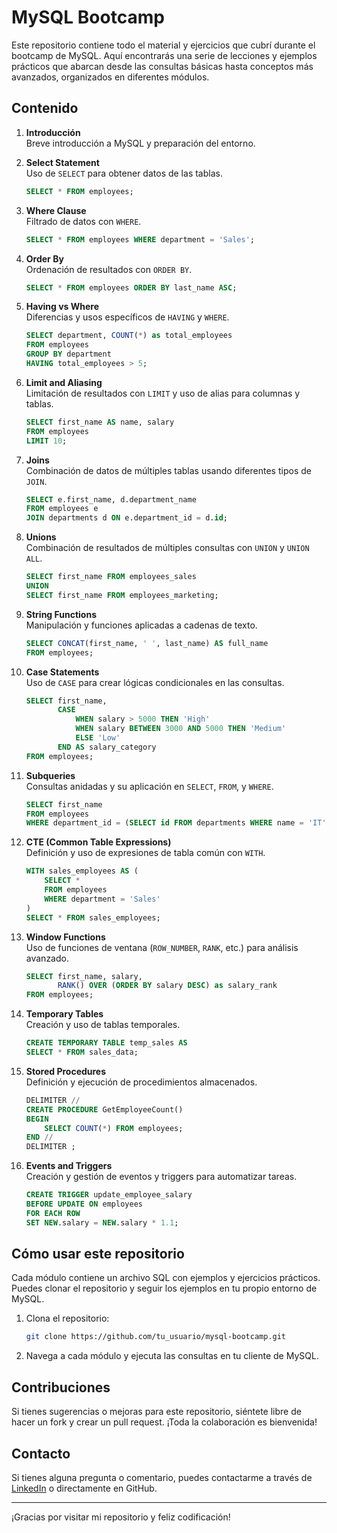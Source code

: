 
# MySQL Bootcamp

Este repositorio contiene todo el material y ejercicios que cubrí durante el bootcamp de MySQL. Aquí encontrarás una serie de lecciones y ejemplos prácticos que abarcan desde las consultas básicas hasta conceptos más avanzados, organizados en diferentes módulos.

## Contenido

1. **Introducción**  
   Breve introducción a MySQL y preparación del entorno.

2. **Select Statement**  
   Uso de `SELECT` para obtener datos de las tablas.
   ```sql
   SELECT * FROM employees;
   ```

3. **Where Clause**  
   Filtrado de datos con `WHERE`.
   ```sql
   SELECT * FROM employees WHERE department = 'Sales';
   ```

4. **Order By**  
   Ordenación de resultados con `ORDER BY`.
   ```sql
   SELECT * FROM employees ORDER BY last_name ASC;
   ```

5. **Having vs Where**  
   Diferencias y usos específicos de `HAVING` y `WHERE`.
   ```sql
   SELECT department, COUNT(*) as total_employees 
   FROM employees 
   GROUP BY department 
   HAVING total_employees > 5;
   ```

6. **Limit and Aliasing**  
   Limitación de resultados con `LIMIT` y uso de alias para columnas y tablas.
   ```sql
   SELECT first_name AS name, salary 
   FROM employees 
   LIMIT 10;
   ```

7. **Joins**  
   Combinación de datos de múltiples tablas usando diferentes tipos de `JOIN`.
   ```sql
   SELECT e.first_name, d.department_name 
   FROM employees e 
   JOIN departments d ON e.department_id = d.id;
   ```

8. **Unions**  
   Combinación de resultados de múltiples consultas con `UNION` y `UNION ALL`.
   ```sql
   SELECT first_name FROM employees_sales
   UNION
   SELECT first_name FROM employees_marketing;
   ```

9. **String Functions**  
   Manipulación y funciones aplicadas a cadenas de texto.
   ```sql
   SELECT CONCAT(first_name, ' ', last_name) AS full_name 
   FROM employees;
   ```

10. **Case Statements**  
    Uso de `CASE` para crear lógicas condicionales en las consultas.
    ```sql
    SELECT first_name, 
           CASE 
               WHEN salary > 5000 THEN 'High'
               WHEN salary BETWEEN 3000 AND 5000 THEN 'Medium'
               ELSE 'Low'
           END AS salary_category
    FROM employees;
    ```

11. **Subqueries**  
    Consultas anidadas y su aplicación en `SELECT`, `FROM`, y `WHERE`.
    ```sql
    SELECT first_name 
    FROM employees 
    WHERE department_id = (SELECT id FROM departments WHERE name = 'IT');
    ```

12. **CTE (Common Table Expressions)**  
    Definición y uso de expresiones de tabla común con `WITH`.
    ```sql
    WITH sales_employees AS (
        SELECT * 
        FROM employees 
        WHERE department = 'Sales'
    )
    SELECT * FROM sales_employees;
    ```

13. **Window Functions**  
    Uso de funciones de ventana (`ROW_NUMBER`, `RANK`, etc.) para análisis avanzado.
    ```sql
    SELECT first_name, salary, 
           RANK() OVER (ORDER BY salary DESC) as salary_rank
    FROM employees;
    ```

14. **Temporary Tables**  
    Creación y uso de tablas temporales.
    ```sql
    CREATE TEMPORARY TABLE temp_sales AS 
    SELECT * FROM sales_data;
    ```

15. **Stored Procedures**  
    Definición y ejecución de procedimientos almacenados.
    ```sql
    DELIMITER //
    CREATE PROCEDURE GetEmployeeCount()
    BEGIN
        SELECT COUNT(*) FROM employees;
    END //
    DELIMITER ;
    ```

16. **Events and Triggers**  
    Creación y gestión de eventos y triggers para automatizar tareas.
    ```sql
    CREATE TRIGGER update_employee_salary
    BEFORE UPDATE ON employees
    FOR EACH ROW
    SET NEW.salary = NEW.salary * 1.1;
    ```

## Cómo usar este repositorio

Cada módulo contiene un archivo SQL con ejemplos y ejercicios prácticos. Puedes clonar el repositorio y seguir los ejemplos en tu propio entorno de MySQL.

1. Clona el repositorio:
   ```bash
   git clone https://github.com/tu_usuario/mysql-bootcamp.git
   ```
2. Navega a cada módulo y ejecuta las consultas en tu cliente de MySQL.

## Contribuciones

Si tienes sugerencias o mejoras para este repositorio, siéntete libre de hacer un fork y crear un pull request. ¡Toda la colaboración es bienvenida!

## Contacto

Si tienes alguna pregunta o comentario, puedes contactarme a través de [LinkedIn](https://www.linkedin.com/in/tu-perfil) o directamente en GitHub.

---

¡Gracias por visitar mi repositorio y feliz codificación!
